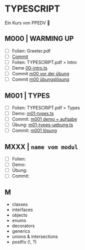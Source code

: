# TYPESCRIPT

Ein Kurs von PPEDV :rocket:

## M000 | WARMING UP

- [ ] Folien: Greeter.pdf
- [ ] [Commit](https://github.com/ppedvAG/2021-07-27-typescript/commit/10c7bb5365cb2d8216c4adf58b8b440f796c179a)
- [ ] Folien: TYPESCRIPT.pdf > Intro
- [ ] Deme [00-intro.ts](TRAINER/00-intro.ts)
- [ ] Commit [m00 vor der übung](https://github.com/ppedvAG/2021-07-27-typescript/commit/a29561708505dcae983b8b60753c2232f0bf77e8)
- [ ] Commit [m00 übungslösung](https://github.com/ppedvAG/2021-07-27-typescript/commit/f2c88489b0412950716670d32ec86b38db8e7254)
  
## M001 | TYPES

- [ ] Folien: TYPESCRIPT.pdf > Types
- [ ] Demo: [m01-types.ts](TRAINER/01-types.ts)
- [ ] Commit: [m001 demo + aufgabe](https://github.com/ppedvAG/2021-07-27-typescript/commit/182153f431ab5932bedea0cab23448c637cccbbe)
- [ ] Übung: [m01-types-uebung.ts](TRAINER/01-types-uebung.ts)
- [ ] Commit: [m001 lösung](https://github.com/ppedvAG/2021-07-27-typescript/commit/db75824a61511957c1a9a4b7f26077b74c7ac23e)

## MXXX | `name vom modul`

- [ ] Folien:
- [ ] Demo:
- [ ] Übung:
- [ ] Commit:

## M

- classes
- interfaces
- objects
- enums
- decorators
- generics
- unions & intersections
- postfix (!, ?)

